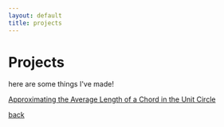 ```yaml
---
layout: default
title: projects
---
```


# Projects

here are some things I've made!

[Approximating the Average Length of a Chord in the Unit Circle](https://github.com/MilesMoran/Small-Projects/tree/master/Chord%20Length)

<script src="assets/js/p5.min.js"></script>
<script src="assets/js/chord.js"></script>				

[back](./)

	